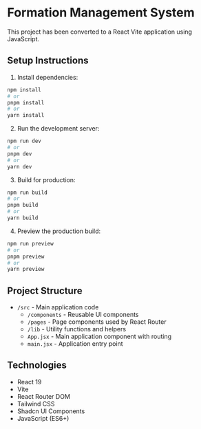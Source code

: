 # Formation Management System

This project has been converted to a React Vite application using JavaScript.

## Setup Instructions

1. Install dependencies:
```sh
npm install
# or
pnpm install
# or
yarn install
```

2. Run the development server:
```sh
npm run dev
# or
pnpm dev
# or
yarn dev
```

3. Build for production:
```sh
npm run build
# or
pnpm build
# or
yarn build
```

4. Preview the production build:
```sh
npm run preview
# or
pnpm preview
# or
yarn preview
```

## Project Structure

- `/src` - Main application code
  - `/components` - Reusable UI components
  - `/pages` - Page components used by React Router
  - `/lib` - Utility functions and helpers
  - `App.jsx` - Main application component with routing
  - `main.jsx` - Application entry point

## Technologies

- React 19
- Vite
- React Router DOM
- Tailwind CSS
- Shadcn UI Components
- JavaScript (ES6+) 